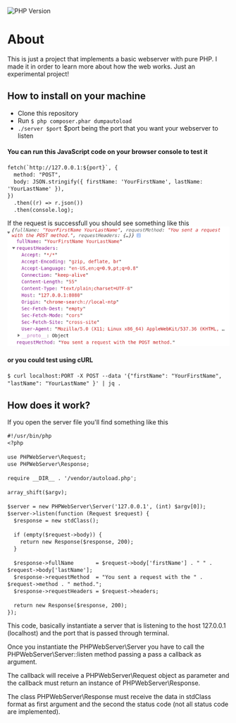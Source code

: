 ![PHP Version](https://img.shields.io/badge/php%20version-7.4-green)

# About

This is just a project that implements a basic webserver with pure PHP. I made it in order to learn more about how the web works.
Just an experimental project!

## How to install on your machine

- Clone this repository
- Run `$ php composer.phar dumpautoload`
- `./server $port` \$port being the port that you want your webserver to listen

#### You can run this JavaScript code on your browser console to test it

```
fetch(`http://127.0.0.1:${port}`, {
  method: "POST",
  body: JSON.stringify({ firstName: 'YourFirstName', lastName: 'YourLastName' }),
})
  .then((r) => r.json())
  .then(console.log);
```

If the request is successfull you should see something like this
![Response Example](https://raw.githubusercontent.com/douglasfanucchi/php-web-server/master/assets/response-example.png)

#### or you could test using cURL

`$ curl localhost:PORT -X POST --data '{"firstName": "YourFirstName", "lastName": "YourLastName" }' | jq .`

## How does it work?

If you open the server file you'll find something like this

```
#!/usr/bin/php
<?php

use PHPWebServer\Request;
use PHPWebServer\Response;

require __DIR__ . '/vendor/autoload.php';

array_shift($argv);

$server = new PHPWebServer\Server('127.0.0.1', (int) $argv[0]);
$server->listen(function (Request $request) {
  $response = new stdClass();

  if (empty($request->body)) {
    return new Response($response, 200);
  }

  $response->fullName       = $request->body['firstName'] . " " . $request->body['lastName'];
  $response->requestMethod  = "You sent a request with the " . $request->method . " method.";
  $response->requestHeaders = $request->headers;

  return new Response($response, 200);
});
```

This code, basically instantiate a server that is listening to the host 127.0.0.1 (localhost) and the port that is passed through terminal.

Once you instantiate the PHPWebServer\Server you have to call the PHPWebServer\Server::listen method passing a pass a callback as argument.

The callback will receive a PHPWebServer\Request object as parameter and the callback must return an instance of PHPWebServer\Response.

The class PHPWebServer\Response must receive the data in stdClass format as first argument and the second the status code (not all status code are implemented).
